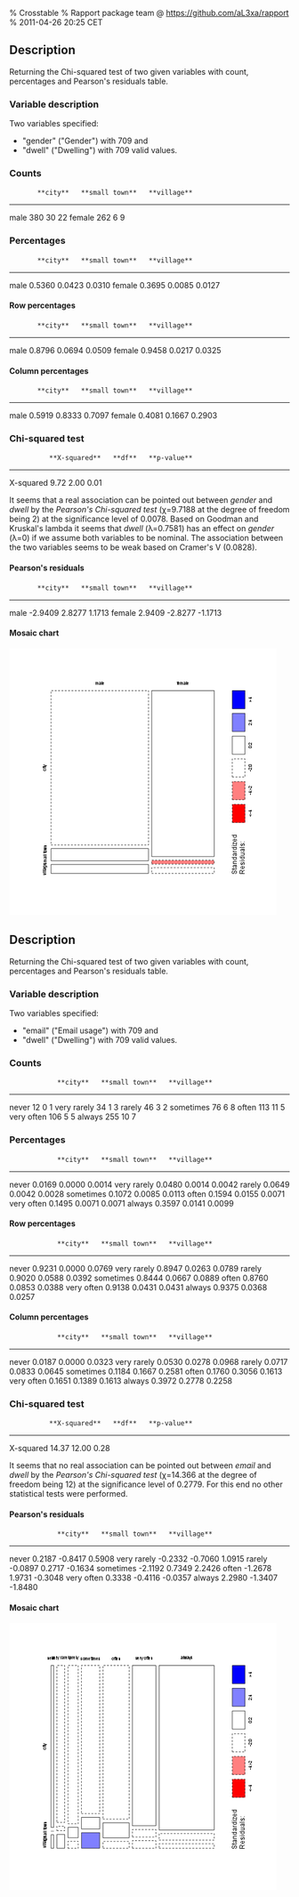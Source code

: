% Crosstable
% Rapport package team @ https://github.com/aL3xa/rapport
% 2011-04-26 20:25 CET

## Description

Returning the Chi-squared test of two given variables with count,
percentages and Pearson's residuals table.

### Variable description

Two variables specified:

-   "gender" ("Gender") with 709 and
-   "dwell" ("Dwelling") with 709 valid values.

### Counts

           **city**   **small town**   **village**
  -------- ---------- ---------------- -------------
  male     380        30               22
  female   262        6                9

### Percentages

           **city**   **small town**   **village**
  -------- ---------- ---------------- -------------
  male     0.5360     0.0423           0.0310
  female   0.3695     0.0085           0.0127

#### Row percentages

           **city**   **small town**   **village**
  -------- ---------- ---------------- -------------
  male     0.8796     0.0694           0.0509
  female   0.9458     0.0217           0.0325

#### Column percentages

           **city**   **small town**   **village**
  -------- ---------- ---------------- -------------
  male     0.5919     0.8333           0.7097
  female   0.4081     0.1667           0.2903

### Chi-squared test

              **X-squared**   **df**   **p-value**
  ----------- --------------- -------- -------------
  X-squared   9.72            2.00     0.01

It seems that a real association can be pointed out between *gender* and
*dwell* by the *Pearson's Chi-squared test* (χ=9.7188 at the degree of
freedom being 2) at the significance level of 0.0078. Based on Goodman
and Kruskal's lambda it seems that *dwell* (λ=0.7581) has an effect on
*gender* (λ=0) if we assume both variables to be nominal. The
association between the two variables seems to be weak based on Cramer's
V (0.0828).

#### Pearson's residuals

           **city**   **small town**   **village**
  -------- ---------- ---------------- -------------
  male     -2.9409    2.8277           1.1713
  female   2.9409     -2.8277          -1.1713

#### Mosaic chart

![image](66ba5aa603e08fec150848bb688f0953.png)

## Description

Returning the Chi-squared test of two given variables with count,
percentages and Pearson's residuals table.

### Variable description

Two variables specified:

-   "email" ("Email usage") with 709 and
-   "dwell" ("Dwelling") with 709 valid values.

### Counts

                **city**   **small town**   **village**
  ------------- ---------- ---------------- -------------
  never         12         0                1
  very rarely   34         1                3
  rarely        46         3                2
  sometimes     76         6                8
  often         113        11               5
  very often    106        5                5
  always        255        10               7

### Percentages

                **city**   **small town**   **village**
  ------------- ---------- ---------------- -------------
  never         0.0169     0.0000           0.0014
  very rarely   0.0480     0.0014           0.0042
  rarely        0.0649     0.0042           0.0028
  sometimes     0.1072     0.0085           0.0113
  often         0.1594     0.0155           0.0071
  very often    0.1495     0.0071           0.0071
  always        0.3597     0.0141           0.0099

#### Row percentages

                **city**   **small town**   **village**
  ------------- ---------- ---------------- -------------
  never         0.9231     0.0000           0.0769
  very rarely   0.8947     0.0263           0.0789
  rarely        0.9020     0.0588           0.0392
  sometimes     0.8444     0.0667           0.0889
  often         0.8760     0.0853           0.0388
  very often    0.9138     0.0431           0.0431
  always        0.9375     0.0368           0.0257

#### Column percentages

                **city**   **small town**   **village**
  ------------- ---------- ---------------- -------------
  never         0.0187     0.0000           0.0323
  very rarely   0.0530     0.0278           0.0968
  rarely        0.0717     0.0833           0.0645
  sometimes     0.1184     0.1667           0.2581
  often         0.1760     0.3056           0.1613
  very often    0.1651     0.1389           0.1613
  always        0.3972     0.2778           0.2258

### Chi-squared test

              **X-squared**   **df**   **p-value**
  ----------- --------------- -------- -------------
  X-squared   14.37           12.00    0.28

It seems that no real association can be pointed out between *email* and
*dwell* by the *Pearson's Chi-squared test* (χ=14.366 at the degree of
freedom being 12) at the significance level of 0.2779. For this end no
other statistical tests were performed.

#### Pearson's residuals

                **city**   **small town**   **village**
  ------------- ---------- ---------------- -------------
  never         0.2187     -0.8417          0.5908
  very rarely   -0.2332    -0.7060          1.0915
  rarely        -0.0897    0.2717           -0.1634
  sometimes     -2.1192    0.7349           2.2426
  often         -1.2678    1.9731           -0.3048
  very often    0.3338     -0.4116          -0.0357
  always        2.2980     -1.3407          -1.8480

#### Mosaic chart

![image](b26fc463113e2f16bc930c620677e929.png)
